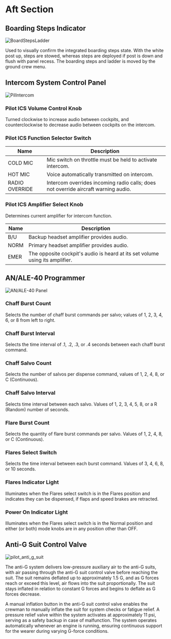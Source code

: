# Aft Section

## Boarding Steps Indicator

![BoardStepsLadder](../../../img/BoardStepsLadder.jpg)

Used to visually confirm the integrated boarding steps state. With
the white post up, steps are stowed, whereas steps are deployed if post
is down and flush with panel recess. The boarding steps and ladder is moved by the ground crew menu.

## Intercom System Control Panel

![PilIntercom](../../../img/PilIntercom.jpg)

### Pilot ICS Volume Control Knob

Turned clockwise to increase audio between cockpits, and counterclockwise to
decrease audio between cockpits on the intercom.

### Pilot ICS Function Selector Switch

| Name           | Description                                                                        |
|----------------|------------------------------------------------------------------------------------|
| COLD MIC       | Mic switch on throttle must be held to activate intercom.                          |
| HOT MIC        | Voice automatically transmitted on intercom.                                       |
| RADIO OVERRIDE | Intercom overrides incoming radio calls; does not override aircraft warning audio. |

### Pilot ICS Amplifier Select Knob

Determines current amplifier for intercom function.

| Name | Description                                                                  |
|------|------------------------------------------------------------------------------|
| B/U  | Backup headset amplifier provides audio.                                     |
| NORM | Primary headset amplifier provides audio.                                    |
| EMER | The opposite cockpit's audio is heard at its set volume using its amplifier. |

## AN/ALE-40 Programmer

![AN/ALE-40 Panel](../../../img/ANALE40Prg.jpg)

### Chaff Burst Count

Selects the number of chaff burst commands per salvo; values of 1, 2, 3, 4, 6,
or 8 from left to right.

### Chaff Burst Interval

Selects the time interval of .1, .2, .3, or .4 seconds between each chaff burst
command.

### Chaff Salvo Count

Selects the number of salvos per dispense command, values of 1, 2, 4, 8, or
C (Continuous).

### Chaff Salvo Interval

Selects time interval between each salvo. Values of 1, 2, 3, 4, 5, 8, or a
R (Random) number of seconds.

### Flare Burst Count

Selects the quantity of flare burst commands per salvo. Values of 1, 2, 4, 8, or
C (Continuous).

### Flares Select Switch

Selects the time interval between each burst command. Values of 3, 4, 6, 8, or
10 seconds.

### Flares Indicator Light

Illuminates when the Flares select switch is in the Flares position and
indicates they can be dispensed, if flaps and speed brakes are retracted.

### Power On Indicator Light

Illuminates when the Flares select switch is in the Normal position and either
(or both) mode knobs are in any position other than OFF.

## Anti-G Suit Control Valve

![pilot_anti_g_suit](../../../img/pilot_anti_g_valve.jpg)

The anti-G system delivers low-pressure auxiliary air to the anti-G suits, with air passing through
the anti-G suit control valve before reaching the suit. The suit remains deflated up to
approximately 1.5 G, and as G forces reach or exceed this level, air flows into the suit
proportionally. The suit stays inflated in relation to constant G forces and begins to deflate as G
forces decrease.

A manual inflation button in the anti-G suit control valve enables the crewman to manually inflate
the suit for system checks or fatigue relief. A pressure relief valve within the system activates at
approximately 11 psi, serving as a safety backup in case of malfunction. The system operates
automatically whenever an engine is running, ensuring continuous support for the wearer during
varying G-force conditions.
